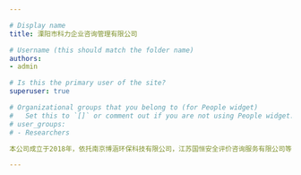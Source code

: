 ```yaml
---

# Display name
title: 溧阳市科力企业咨询管理有限公司

# Username (this should match the folder name)
authors:
- admin

# Is this the primary user of the site?
superuser: true

# Organizational groups that you belong to (for People widget)
#   Set this to `[]` or comment out if you are not using People widget.
# user_groups:
# - Researchers

本公司成立于2018年，依托南京博涵环保科技有限公司，江苏国恒安全评价咨询服务有限公司等实力雄厚的咨询，开展安全评价、环境影响评价、社会稳定风险评估、通航安全评估等技术咨询服务，为客户提供科学、公正、准确、满意的服务，积极参与社会公共科技服务平台的建设，努力成为政府部门可信赖的决策依托，成为企业的参谋与伙伴。 我们将竭诚为您提供优质服务！

---
```

